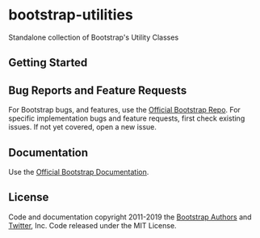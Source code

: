 # bootstrap-utilities
Standalone collection of Bootstrap's Utility Classes


## Getting Started


## Bug Reports and Feature Requests
For Bootstrap bugs, and features, use the [Official Bootstrap Repo](https://github.com/twbs/bootstrap). For specific implementation bugs and feature requests, first check existing issues. If not yet covered, open a new issue.

## Documentation
Use the [Official Bootstrap Documentation](https://getbootstrap.com/docs/4.3/utilities/).

## License
Code and documentation copyright 2011-2019 the [Bootstrap Authors](https://github.com/twbs/bootstrap/graphs/contributors) and [Twitter](https://twitter.com/), Inc. Code released under the MIT License.
